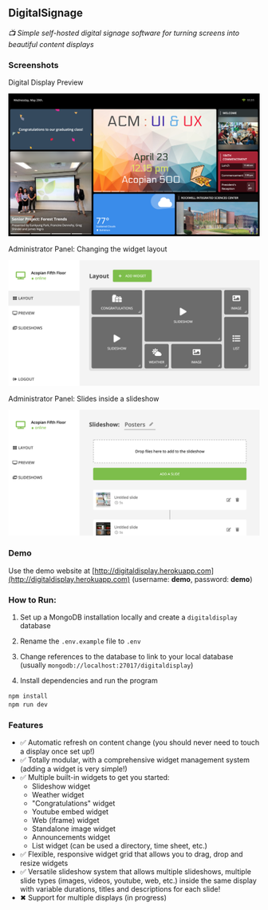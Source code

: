 ## DigitalSignage
*📺 Simple self-hosted digital signage software for turning screens into beautiful content displays*

### Screenshots

Digital Display Preview

![Screenshot of the display](assets/preview.png?raw=true)

Administrator Panel: Changing the widget layout

![Screenshot of the administrator panel](assets/layout.png?raw=true)

Administrator Panel: Slides inside a slideshow

![Screenshot of the administrator panel](assets/slides.png?raw=true)


### Demo

Use the demo website at [http://digitaldisplay.herokuapp.com](http://digitaldisplay.herokuapp.com) (username: **demo**, password: **demo**)

### How to Run:

1. Set up a MongoDB installation locally and create a `digitaldisplay` database

2. Rename the `.env.example` file to `.env`

3. Change references to the database to link to your local database (usually `mongodb://localhost:27017/digitaldisplay`)

4. Install dependencies and run the program

```bash
npm install
npm run dev
```

### Features

- ✅ Automatic refresh on content change (you should never need to touch a display once set up!)
- ✅ Totally modular, with a comprehensive widget management system (adding a widget is very simple!)
- ✅ Multiple built-in widgets to get you started:
  - Slideshow widget
  - Weather widget
  - "Congratulations" widget
  - Youtube embed widget
  - Web (iframe) widget
  - Standalone image widget
  - Announcements widget
  - List widget (can be used a directory, time sheet, etc.)
- ✅ Flexible, responsive widget grid that allows you to drag, drop and resize widgets
- ✅ Versatile slideshow system that allows multiple slideshows, multiple slide types (images, videos, youtube, web, etc.) inside the same display with variable durations, titles and descriptions for each slide!
- ✖ Support for multiple displays (in progress)
